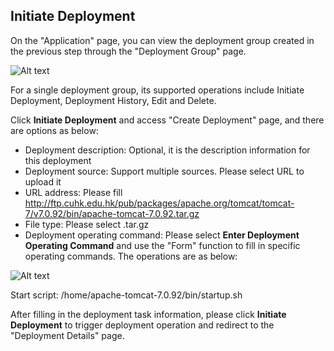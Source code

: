 ## Initiate Deployment

On the "Application" page, you can view the deployment group created in the previous step through the "Deployment Group" page.

![Alt text](https://github.com/jdcloudcom/cn/blob/edit/image/CodeDeploy/starting9.png)

For a single deployment group, its supported operations include Initiate Deployment, Deployment History, Edit and Delete.

Click **Initiate Deployment** and access "Create Deployment" page, and there are options as below:

- Deployment description: Optional, it is the description information for this deployment
- Deployment source: Support multiple sources. Please select URL to upload it
- URL address: Please fill http://ftp.cuhk.edu.hk/pub/packages/apache.org/tomcat/tomcat-7/v7.0.92/bin/apache-tomcat-7.0.92.tar.gz
- File type: Please select .tar.gz
- Deployment operating command: Please select **Enter Deployment Operating Command** and use the "Form" function to fill in specific operating commands. The operations are as below:

![Alt text](https://github.com/jdcloudcom/cn/blob/edit/image/CodeDeploy/starting17.png)

Start script: /home/apache-tomcat-7.0.92/bin/startup.sh

After filling in the deployment task information, please click **Initiate Deployment** to trigger deployment operation and redirect to the "Deployment Details" page.
